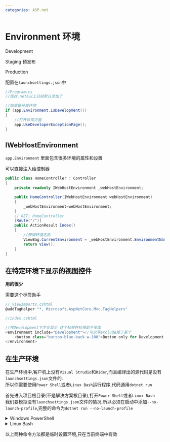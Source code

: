 ```yaml
---
categories: ASP.net
---
```


# Environment 环境

Development 

Staging 预发布

Production

配置在`launchsettings.json`中


```C#
//Program.cs
//现在.net6以上已经默认添加了

//如果是开发环境
if (app.Environment.IsDevelopment())
{   
    //打开异常页面
    app.UseDeveloperExceptionPage();
}

```

## IWebHostEnvironment

`app.Environment` 里面包含很多环境的属性和设置

可以直接注入给控制器
```C#
public class HomeController : Controller
{
    private readonly IWebHostEnvironment _webHostEnvironment;

    public HomeController(IWebHostEnvironment webHostEnvironment)
    {
        _webHostEnvironment=webHostEnvironment;
    }
    // GET: HomeController
    [Route("/")]
    public ActionResult Index()
    {
        //获得环境名称
        ViewBag.CurrentEnvironment = _webHostEnvironment.EnvironmentName;
        return View();
    }
}
```

## 在特定环境下显示的视图控件 

**用的很少** 

需要这个标签助手
```C#
//_ViewImports.cshtml
@addTagHelper "*, Microsoft.AspNetCore.Mvc.TagHelpers"
```

```C#
//index.cshtml

//在Development下才会显示 这个标签在标签助手里面
<environment include="Development">//可以写exclude除了某个
    <button class="button-blue-back w-100">Button only for Development Environment</button>
</environment>
```

## 在生产环境

在生产环境中,客户机上没有`Visual Strudio`和`Rider`,而且编译出的源代码是没有`launchsettings.json`文件的.  
所以你需要使用`Power Shell`或者`Linux Bash`运行程序,代码通用`dotnet run`

  
首先进入项目根目录(不是解决方案根目录),打开`Power Shell`或者`Linux Bash`  
我们要模拟没有`launchsettings.json`文件的情况.所以必须在启动中添加`--no-launch-profile`,完整的命令为`dotnet run --no-launch-profile`



<details>
<summary>Windows PowerShell</summary>

```powershell
$Env:ASPNETCORE_ENVIRONMENT="Staging"
dotnet run --no-launch-profile
```
</details>

<details>
<summary>Linux Bash</summary>

```Bash
export ASPNETCORE_ENVIRONMENT="Staging"
dotnet run --no-launch-profile
```
</details>

以上两种命令方法都是临时设置环境,只在当前终端中有效